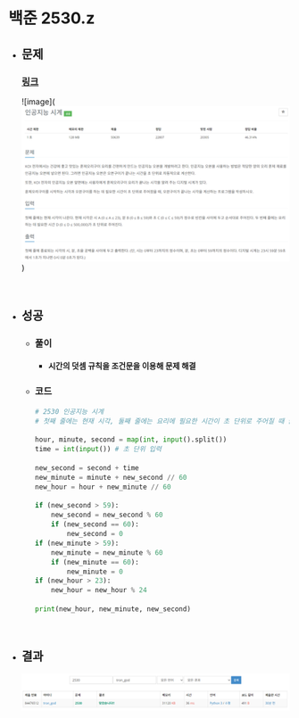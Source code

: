# 백준 2530.z

- ## 문제
    ### [링크](https://www.acmicpc.net/problem/2530)

    ![image](![alt text](image.png))


<br>

- ## 성공

    - ### 풀이
        - #### 시간의 덧셈 규칙을 조건문을 이용해 문제 해결

    - ### 코드

        ```python
        # 2530 인공지능 시계
        # 첫째 줄에는 현재 시각, 둘째 줄에는 요리에 필요한 시간이 초 단위로 주어질 때 끝나는 시간을 출력하는 프로그램

        hour, minute, second = map(int, input().split())
        time = int(input()) # 초 단위 입력

        new_second = second + time
        new_minute = minute + new_second // 60
        new_hour = hour + new_minute // 60

        if (new_second > 59):
            new_second = new_second % 60
            if (new_second == 60):
                new_second = 0
        if (new_minute > 59):
            new_minute = new_minute % 60
            if (new_minute == 60):
                new_minute = 0
        if (new_hour > 23):
            new_hour = new_hour % 24

        print(new_hour, new_minute, new_second)

</br>

- ## 결과

    ![alt text](image-1.png)